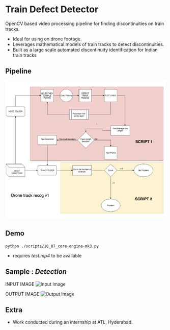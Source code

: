 # Train Defect Detector 

OpenCV based video processing pipeline for finding discontinuities on train tracks. 
- Ideal for using on drone footage. 
- Leverages mathematical models of train tracks to detect discontinuities.  
- Built as a large scale automated discontinuity identification for Indian train tracks <br>


## Pipeline
![Input Image](./assets//workflow.png)

## Demo 

`python ./scripts/18_07_core-engine-mk3.py`
- requires _test.mp4_ to be available 

## Sample : _Detection_
INPUT IMAGE
![Input Image](https://i.imgur.com/4ID9JFJ.jpg)

OUTPUT IMAGE
![Output Image](https://i.imgur.com/CAVcbRt.png)



## Extra
- Work conducted during an internship at ATL, Hyderabad. 



